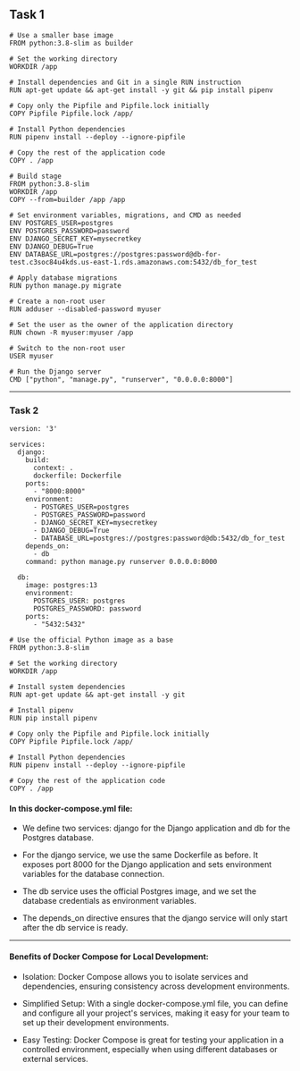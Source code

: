 ## Task 1
```
# Use a smaller base image
FROM python:3.8-slim as builder

# Set the working directory
WORKDIR /app

# Install dependencies and Git in a single RUN instruction
RUN apt-get update && apt-get install -y git && pip install pipenv

# Copy only the Pipfile and Pipfile.lock initially
COPY Pipfile Pipfile.lock /app/

# Install Python dependencies
RUN pipenv install --deploy --ignore-pipfile

# Copy the rest of the application code
COPY . /app

# Build stage
FROM python:3.8-slim
WORKDIR /app
COPY --from=builder /app /app

# Set environment variables, migrations, and CMD as needed
ENV POSTGRES_USER=postgres
ENV POSTGRES_PASSWORD=password
ENV DJANGO_SECRET_KEY=mysecretkey
ENV DJANGO_DEBUG=True
ENV DATABASE_URL=postgres://postgres:password@db-for-test.c3soc84u4kds.us-east-1.rds.amazonaws.com:5432/db_for_test

# Apply database migrations
RUN python manage.py migrate

# Create a non-root user
RUN adduser --disabled-password myuser

# Set the user as the owner of the application directory
RUN chown -R myuser:myuser /app

# Switch to the non-root user
USER myuser

# Run the Django server
CMD ["python", "manage.py", "runserver", "0.0.0.0:8000"]

```
-------------------------------------------------------------------------

### Task 2
```
version: '3'

services:
  django:
    build:
      context: .
      dockerfile: Dockerfile
    ports:
      - "8000:8000"
    environment:
      - POSTGRES_USER=postgres
      - POSTGRES_PASSWORD=password
      - DJANGO_SECRET_KEY=mysecretkey
      - DJANGO_DEBUG=True
      - DATABASE_URL=postgres://postgres:password@db:5432/db_for_test
    depends_on:
      - db
    command: python manage.py runserver 0.0.0.0:8000

  db:
    image: postgres:13
    environment:
      POSTGRES_USER: postgres
      POSTGRES_PASSWORD: password
    ports:
      - "5432:5432"
```

```
# Use the official Python image as a base
FROM python:3.8-slim

# Set the working directory
WORKDIR /app

# Install system dependencies
RUN apt-get update && apt-get install -y git

# Install pipenv
RUN pip install pipenv

# Copy only the Pipfile and Pipfile.lock initially
COPY Pipfile Pipfile.lock /app/

# Install Python dependencies
RUN pipenv install --deploy --ignore-pipfile

# Copy the rest of the application code
COPY . /app
```
#### In this docker-compose.yml file:

- We define two services: django for the Django application and db for the Postgres database.

- For the django service, we use the same Dockerfile as before. It exposes port 8000 for the Django application and sets environment variables for the database connection.

- The db service uses the official Postgres image, and we set the database credentials as environment variables.

- The depends_on directive ensures that the django service will only start after the db service is ready.

--------------------------------------------------------------

#### Benefits of Docker Compose for Local Development:

- Isolation: Docker Compose allows you to isolate services and dependencies, ensuring consistency across development environments.

- Simplified Setup: With a single docker-compose.yml file, you can define and configure all your project's services, making it easy for your team to set up their development environments.

- Easy Testing: Docker Compose is great for testing your application in a controlled environment, especially when using different databases or external services.
